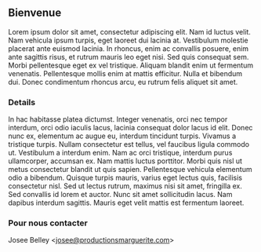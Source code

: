 ## Bienvenue

Lorem ipsum dolor sit amet, consectetur adipiscing elit. Nam id luctus velit. Nam vehicula ipsum turpis, eget laoreet dui lacinia at. Vestibulum molestie placerat ante euismod lacinia. In rhoncus, enim ac convallis posuere, enim ante sagittis risus, et rutrum mauris leo eget nisi. Sed quis consequat sem. Morbi pellentesque eget ex vel tristique. Aliquam blandit enim ut fermentum venenatis. Pellentesque mollis enim at mattis efficitur. Nulla et bibendum dui. Donec condimentum rhoncus arcu, eu rutrum felis aliquet sit amet.

### Details

In hac habitasse platea dictumst. Integer venenatis, orci nec tempor interdum, orci odio iaculis lacus, lacinia consequat dolor lacus id elit. Donec nunc ex, elementum ac augue eu, interdum tincidunt turpis. Vivamus a tristique turpis. Nullam consectetur est tellus, vel faucibus ligula commodo ut. Vestibulum a interdum enim. Nam ac orci tristique, interdum purus ullamcorper, accumsan ex. Nam mattis luctus porttitor. Morbi quis nisl ut metus consectetur blandit ut quis sapien. Pellentesque vehicula elementum odio a bibendum. Quisque turpis mauris, varius eget lectus quis, facilisis consectetur nisl. Sed ut lectus rutrum, maximus nisi sit amet, fringilla ex. Sed convallis id lorem et auctor. Nunc sit amet sollicitudin lacus. Nam dapibus interdum sagittis. Mauris eget velit mattis est fermentum laoreet.

### Pour nous contacter

Josee Belley  &lt;<josee@productionsmarguerite.com>&gt;
